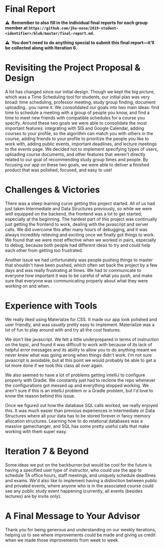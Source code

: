 # Final Report

**⚠️  Remember to also fill in the individual final reports for each group member at `https://github.com/jhu-oose/2019-student-<identifier>/blob/master/final-report.md`.**

**⚠️  You don’t need to do anything special to submit this final report—it’ll be collected along with Iteration 6.**

# Revisiting the Project Proposal & Design

<!--
How did the Project Proposal & Design documents help you develop your project?

What changed in your project since you wrote the initial version of those documents?
--> 
A lot has changed since our initial design. Though we kept the big picture, which was a Time Scheduling tool for students, our initial plan was very broad: time scheduling, professor meeting, study group finding, document uploading...you name it. 
We consolidated our goals into two main ideas: find time to schedule a meeting with a group of people you know, and find a time to meet new friends with compatible schedules for a course you specify. 
Around these two goals we were able to consolidate the most important features: integrating with SIS and Google Calendar, adding courses to your profile, so the algorithm can match you with others in the course, adding friends to your profile to prioritize the people you like to work with, adding public events, important deadlines, and lecture meetings to the events page.
We decided not to implement specifying types of users, uploading course documents, and other features that weren't directly related to our goal of recommending study group times and people. By focusing our app on these two goals, we were able to deliver a finished product that was polished, focused, and easy to use!


# Challenges & Victories

<!--
In software engineering things rarely go as planned: tools don’t work as we expect, deadlines aren’t met, debugging sessions run longer than we hoped for, and so forth.

What were some of the biggest challenges you found when developing your project? How did you overcome them?
-->
There was a steep learning curve getting this project started. All of us had just taken Intermediate and Data Structures previously, so while we were well equipped on the backend, the frontend was a lot to get started, especially at the beginning. 
The hardest part of this project was continually just getting the frontend to work, dealing with the javascript and server calls.  We did overcome this after many hours of debugging, and it was always incredibly relieving and exciting once we finally got things to work. We found that we were most effective when we worked in pairs, especially to debug, because both people had different ideas to try and could help each other from getting too frustrated. 

Another issue we had unfortunately was people pushing things to master that shouldn't have been pushed, which often set back the project by a few days and was really frustrating at times. We had to communicate to everyone how important it was to be careful of what you push, and make sure that everyone was communicating properly about what they were working on and when. 

# Experience with Tools

<!--
Which tools did you learn to like? Why?

Which tools did you learn to dislike? Why? And what other tools would you have replaced them with if you were to start all over again?
-->
We really liked using Materialze for CSS. It made our app look polished and user friendly, and was *usually* pretty easy to implement. Materialize was a lot of fun to play around with and try all the cool features. 

We don't like javascript. We felt a little underprepared in terms of instruction on the topic, and found it was difficult to work with because of its lack of helpful error messages and its ability to allow you to do anything meant we never knew what was going wrong when things didn't work.
I'm not sure javascript is avoidable, but at this point we would probably be able to get a lot more done if we took this class all over again.

We also seemed to have a lot of problems getting intelliJ to configure properly with Gradle.
We constantly just had to reclone the repo whenever the configurations got messed up and everything stopped working.
We aren't sure if this is an intelliJ problem or a Gradle problem, but I'd love to know the reason behind this issue.

Once we figured out how the database SQL calls worked, we really enjoyed this. 
It was much easier than previous experiences in Intermediate or Data Structures where all your data has to be stored forever in fancy memory allocation structures.
Learning how to do relational databases was a massive gamechanger, and SQL has some pretty useful calls that make working with them super easy. 

# Iteration 7 & Beyond

<!--
Where would you take your project from here? What features would you add to make your application even more awesome? How would you prioritize that work?

Update the project board with tasks for a hypothetical Iteration 7.
-->
Some ideas we put on the backburner but would be cool for the future is having a specified user type of instructor, who could use the app to schedule TA office hours, staff meetings, and uniquely schedule deadlines and exams. 
We'd also like to implement having a distinction between public and privated events, where anyone who is in the associated course could see any public study event happening (currently, all events (besides lectures) are by invite only). 


# A Final Message to Your Advisor

<!--
What did you like in working with them?

What do you think they need to improve?

And anything else you’d like to say.
-->

Thank you for being generous and understanding on our weekly iterations, helping us to see where improvements could be made and giving us credit when we made those improvements from week to week. 
